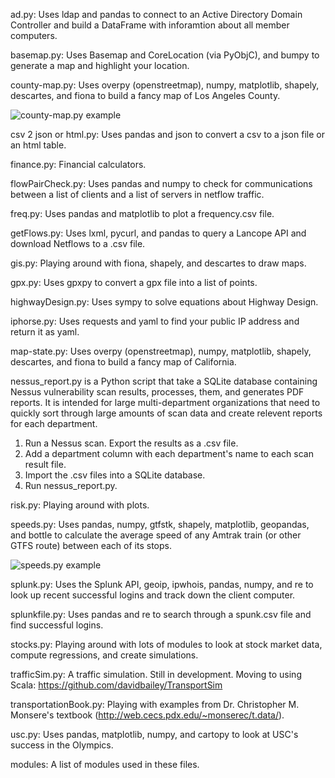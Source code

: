 ad.py: Uses ldap and pandas to connect to an Active Directory Domain Controller and build a DataFrame with inforamtion about all member computers.

basemap.py: Uses Basemap and CoreLocation (via PyObjC), and bumpy to generate a map and highlight your location.

county-map.py: Uses overpy (openstreetmap), numpy, matplotlib, shapely, descartes, and fiona to build a fancy map of Los Angeles County.

![county-map.py example](https://raw.githubusercontent.com/davidbailey/py/master/county-map.png "county-map.py example")

csv 2 json or html.py: Uses pandas and json to convert a csv to a json file or an html table.

finance.py: Financial calculators.

flowPairCheck.py: Uses pandas and numpy to check for communications between a list of clients and a list of servers in netflow traffic.

freq.py: Uses pandas and matplotlib to plot a frequency.csv file.

getFlows.py: Uses lxml, pycurl, and pandas to query a Lancope API and download Netflows to a .csv file.

gis.py: Playing around with fiona, shapely, and descartes to draw maps.

gpx.py: Uses gpxpy to convert a gpx file into a list of points.

highwayDesign.py: Uses sympy to solve equations about Highway Design.

iphorse.py: Uses requests and yaml to find your public IP address and return it as yaml.

map-state.py: Uses overpy (openstreetmap), numpy, matplotlib, shapely, descartes, and fiona to build a fancy map of California.

nessus_report.py is a Python script that take a SQLite database containing Nessus vulnerability scan results, processes, them, and generates PDF reports. It is intended for large multi-department organizations that need to quickly sort through large amounts of scan data and create relevent reports for each department.

 1. Run a Nessus scan. Export the results as a .csv file.
 2. Add a department column with each department's name to each scan result file.
 3. Import the .csv files into a SQLite database.
 4. Run nessus_report.py.

risk.py: Playing around with plots.

speeds.py: Uses pandas, numpy, gtfstk, shapely, matplotlib, geopandas, and bottle to calculate the average speed of any Amtrak train (or other GTFS route) between each of its stops.

![speeds.py example](https://raw.githubusercontent.com/davidbailey/py/master/speeds.png "speeds.py example")

splunk.py: Uses the Splunk API, geoip, ipwhois, pandas, numpy, and re to look up recent successful logins and track down the client computer.

splunkfile.py: Uses pandas and re to search through a spunk.csv file and find successful logins.

stocks.py: Playing around with lots of modules to look at stock market data, compute regressions, and create simulations.

trafficSim.py: A traffic simulation. Still in development. Moving to using Scala: https://github.com/davidbailey/TransportSim

transportationBook.py: Playing with examples from Dr. Christopher M. Monsere's textbook (http://web.cecs.pdx.edu/~monserec/t.data/).

usc.py: Uses pandas, matplotlib, numpy, and cartopy to look at USC's success in the Olympics.

modules: A list of modules used in these files.
